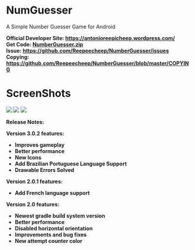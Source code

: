 NumGuesser
==========

A Simple Number Guesser Game for Android

<strong>Official Developer Site: </string>
<a href="https://antonioreepicheep.wordpress.com/">https://antonioreepicheep.wordpress.com/</a><br>
<strong>Get Code: </string>
<a href="https://github.com/Reepeecheep/NumberGuesser/archive/master.zip">NumberGuesser.zip</a><br>
<strong>Issue: </string>
<a href= "https://github.com/Reepeecheep/NumberGuesser/issues">https://github.com/Reepeecheep/NumberGuesser/issues</a><br>
<strong>Copying: </string>
<a href= "https://github.com/Reepeecheep/NumberGuesser/blob/master/COPYING">https://github.com/Reepeecheep/NumberGuesser/blob/master/COPYING</a>
<br>

ScreenShots
==========

<img src="https://user-images.githubusercontent.com/2231477/30884220-631e17b6-a2d4-11e7-89f7-2b64a682369a.png"></img>
<img src="https://user-images.githubusercontent.com/2231477/30884219-6316b99e-a2d4-11e7-910a-56bf9d589c70.png"></img>
<img src="https://user-images.githubusercontent.com/2231477/30884221-6328389a-a2d4-11e7-8945-55bbbe5b2634.png"></img>

Release Notes:

Version 3.0.2 features:

* Improves gameplay
* Better performance
* New Icons
* Add Brazilian Portuguese Language Support
* Drawable Errors Solved

Version 2.0.1 features:

* Add French language support

Version 2.0 features:

* Newest gradle build system version
* Better performance
* Disabled horizontal orientation
* Improvements and bug fixes
* New attempt counter color

